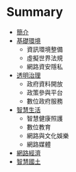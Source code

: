 # Summary

* [簡介](README.md)
* [基礎環境](infra.md)
   * 資訊環境整備
   * 虛擬世界法規
   * 網路資安隱私
* [透明治理](gover.md)
   * 政府資料開放
   * 政策參與平台
   * 數位政府服務
* [智慧生活](smart.md)
   * 智慧健康照護
   * 數位教育
   * 網路與文化娛樂
   * 網路媒體
* [網路經濟](econo.md)
* [智慧國土](spatial.md)

